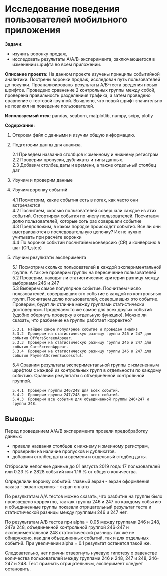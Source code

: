 # Исследование поведения пользователей мобильного приложения

**Задачи:** 
- изучить воронку продаж,
- исследовать результаты A/A/B-эксперимента, заключающегося в изменении шрифта во всем приложении.

**Описание проекта:** На данном проекте изучены принципы событийной аналитики. Пострены воронки продаж, исследован путь пользователей до покупки. Проанализированы
результаты A/B-теста введения новых шрифтов. Проведено сравнение 2 контрольных группы между
собой, проверена правильность разделениия трафика, а затем проведено сравнение с тестовой группой. Выявлено, что новый шрифт значительно не повлиял на поведение пользователей.

**Используемый стек**: pandas, seaborn, matplotlib, numpy, scipy, plotly


**Содержание:**

1.  Откроем файл с данными и изучим общую информацию.

2.  Подготовим данны для анализа.

    2.1  Приведем названия столбцов к змеиному и нижнему регистрам  
    2.2  Проверим пропуски, дубликаты и типы данных.  
    2.3  Добавим столбец даты и времени, а также отдельный столбец дат

3.  Изучим и проверим данные

4.  Изучим воронку событий

    4.1  Посмотрим, какие события есть в логах, как часто они встречаются  
    4.2  Посчитаем, сколько пользователей совершали каждое из этих событий. Отсортирем события по числу пользователей. Посчитаем долю пользователей, которые хоть раз совершали событие  
    4.3  Предположим, в каком порядке происходят события. Все ли они выстраиваются в последовательную цепочку? Их не нужно учитывать при расчёте воронки  
    4.4  По воронке событий посчитайем конверсию (CR) и конверсию в шаг (CR_step)

5.  Изучим результаты эксперимента

    5.1  Посмотрим сколько пользователей в каждой экспериментальной группе. А так же проверим группы на пересечение пользователей  
    5.2  Проверим, находят ли статистические критерии разницу между выборками 246 и 247  
    5.3  Выберем самое популярное событие. Посчитаем число пользователей, совершивших это событие в каждой из контрольных групп. Посчитаем долю пользователей, совершивших это событие. Проверим, будет ли отличие между группами статистически достоверным. Проделаем то же самое для всех других событий (удобно обернуть проверку в отдельную функцию). Можно ли сказать, что разбиение на группы работает корректно?

        5.3.1  Найдем самое популярное событие и проведем анализ
        5.3.2  Проверим на статистическую разницу группы 246 и 247 для события OffersScreenAppear.
        5.3.3  Проверим на статистическую разницу группы 246 и 247 для события CartScreenAppear.
        5.3.4  Проверим на статистическую разницу группы 246 и 247 для события PaymentScreenSuccessful.

    5.4  Сравним результаты экспериментальной группы с измененным шрифтом с каждой из контрольных групп в отдельности по каждому событию. Сравним результаты с объединённой контрольной группой.

        5.4.1  Проверим группы 246/248 для всех событий.
        5.4.2  Проверим группы 247/248 для всех событий.
        5.4.3  Проверим все события для объединенной группы 246+247 и группы 248.



## Выводы: ##

Перед проведением А/А/В эксперимента провели предобработку данных:
- привели названия столбцов к нижнему и змеиному регистрам,
- проверили на наличие пропусков и дубликатов.
- добавили столбец даты и времени и отдельный стодбец даты.


Отбросили неполные данные до 01 августа 2019 года: 17 пользователей или 0.23 % и 2828 событий или 1.16 % от общего количества.


Определили воронку событий: главный экран - экран оформления заказа - экран корзины - экран оплаты


По результатам А/А тестов можно сказать, что разбитие на группы было произведено корректно, так как группы 246 и 247 по каждому событию и объединенные группы показали отрицательный результат теста и статистической разницы между группами 246 и 247 нет.


По результатам А/В тестов при alpha = 0.05 между группами 246 и 248, 247и 248, объединенной контрольной группой 246-247 и экспериментальной 248 статистической разницы так же не обнаружено, как для объединенных событий, так и для отдельных событий.
При увеличении alpha = 0.1 результат останется такой же. 

Следовательно, нет причин отвергнуть нулевую гипотезу о равенстве количества пользователей между группами 246 и 248, 247 и 248, 246-247 и 248. Тест признать отрицательным, эксперимент следует остановить.
